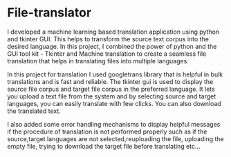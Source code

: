 # File-translator
I developed a machine learning based translation application using python and tkinter GUI. 
This helps to transform the source text corpus into the desired language.
In this project, I combined the power of python and the GUI tool kit - Tkinter and Machine translation to create a seamless file translation that helps in translating files into multiple languages.

In this project for translation I used googletrans library that is helpful in bulk translations and is fast and reliable. 
The tkinter gui is used to display the source file corpus and target file corpus in the preferred language. 
It lets you upload a text file from the system and by selecting source and target languages, you can easily translate with few clicks.
You can also download the translated text.

I also added some error handling mechanisms to display helpful messages if the procedure of translation is not performed properly such as if the source,target languages are not selected,reuploading the file, uploading the empty file, trying to download the target file before translating etc...
